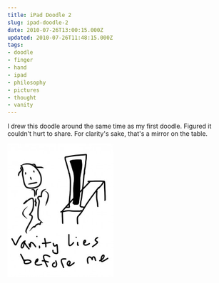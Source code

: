 ```yaml
---
title: iPad Doodle 2
slug: ipad-doodle-2
date: 2010-07-26T13:00:15.000Z
updated: 2010-07-26T11:48:15.000Z
tags:
- doodle
- finger
- hand
- ipad
- philosophy
- pictures
- thought
- vanity
---
```


I drew this doodle around the same time as my first doodle.  Figured it couldn't hurt to share.  For clarity's sake, that's a mirror on the table.

<a rel="attachment wp-att-608" href="http://blog.harrywolff.com/2010/07/ipad-doodle-2/vanityliesbeforeme/"><img class="aligncenter size-medium wp-image-608" title="vanityLiesBeforeMe" src="/images/posts/2010/07/vanityLiesBeforeMe-238x300.jpg" alt="" width="238" height="300" /></a>
